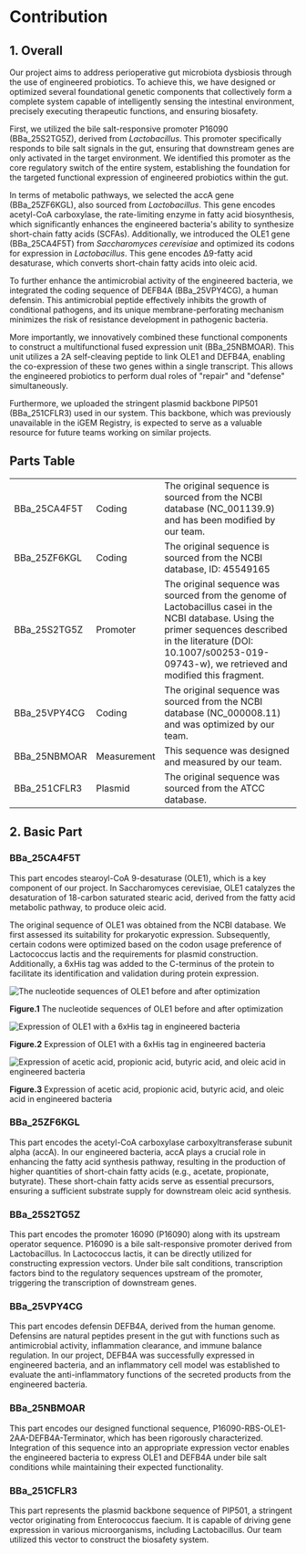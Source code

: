# Contribution

## 1. Overall

Our project aims to address perioperative gut microbiota dysbiosis through the use of engineered probiotics. To achieve this, we have designed or optimized several foundational genetic components that collectively form a complete system capable of intelligently sensing the intestinal environment, precisely executing therapeutic functions, and ensuring biosafety.

First, we utilized the bile salt-responsive promoter P16090 (BBa_25S2TG5Z), derived from *Lactobacillus*. This promoter specifically responds to bile salt signals in the gut, ensuring that downstream genes are only activated in the target environment. We identified this promoter as the core regulatory switch of the entire system, establishing the foundation for the targeted functional expression of engineered probiotics within the gut.

In terms of metabolic pathways, we selected the accA gene (BBa_25ZF6KGL), also sourced from *Lactobacillus*. This gene encodes acetyl-CoA carboxylase, the rate-limiting enzyme in fatty acid biosynthesis, which significantly enhances the engineered bacteria's ability to synthesize short-chain fatty acids (SCFAs). Additionally, we introduced the OLE1 gene (BBa_25CA4F5T) from *Saccharomyces cerevisiae* and optimized its codons for expression in *Lactobacillus*. This gene encodes Δ9-fatty acid desaturase, which converts short-chain fatty acids into oleic acid.

To further enhance the antimicrobial activity of the engineered bacteria, we integrated the coding sequence of DEFB4A (BBa_25VPY4CG), a human defensin. This antimicrobial peptide effectively inhibits the growth of conditional pathogens, and its unique membrane-perforating mechanism minimizes the risk of resistance development in pathogenic bacteria.

More importantly, we innovatively combined these functional components to construct a multifunctional fused expression unit (BBa_25NBMOAR). This unit utilizes a 2A self-cleaving peptide to link OLE1 and DEFB4A, enabling the co-expression of these two genes within a single transcript. This allows the engineered probiotics to perform dual roles of "repair" and "defense" simultaneously.

Furthermore, we uploaded the stringent plasmid backbone PIP501 (BBa_251CFLR3) used in our system. This backbone, which was previously unavailable in the iGEM Registry, is expected to serve as a valuable resource for future teams working on similar projects.

## Parts Table

|              |             |                                                                                                                                                                                                                                     |
| ------------ | ----------- | ----------------------------------------------------------------------------------------------------------------------------------------------------------------------------------------------------------------------------------- |
| BBa_25CA4F5T | Coding      | The original sequence is sourced from the NCBI database (NC_001139.9) and has been modified by our team.                                                                                                                            |
| BBa_25ZF6KGL | Coding      | The original sequence is sourced from the NCBI database, ID: 45549165                                                                                                                                                               |
| BBa_25S2TG5Z | Promoter    | The original sequence was sourced from the genome of Lactobacillus casei in the NCBI database. Using the primer sequences described in the literature (DOI: 10.1007/s00253-019-09743-w), we retrieved and modified this fragment. |
| BBa_25VPY4CG | Coding      | The original sequence was sourced from the NCBI database (NC_000008.11) and was optimized by our team.                                                                                                                              |
| BBa_25NBMOAR | Measurement | This sequence was designed and measured by our team.                                                                                                                                                                                |
| BBa_251CFLR3 | Plasmid     | The original sequence was sourced from the ATCC database.                                                                                                                                                                           |

## 2. Basic Part

### BBa_25CA4F5T

This part encodes stearoyl-CoA 9-desaturase (OLE1), which is a key component of our project. In Saccharomyces cerevisiae, OLE1 catalyzes the desaturation of 18-carbon saturated stearic acid, derived from the fatty acid metabolic pathway, to produce oleic acid.

The original sequence of OLE1 was obtained from the NCBI database. We first assessed its suitability for prokaryotic expression. Subsequently, certain codons were optimized based on the codon usage preference of Lactococcus lactis and the requirements for plasmid construction. Additionally, a 6xHis tag was added to the C-terminus of the protein to facilitate its identification and validation during protein expression.

![The nucleotide sequences of OLE1 before and after optimization](https://static.igem.wiki/teams/5562/project/1.webp)

**Figure.1** The nucleotide sequences of OLE1 before and after optimization

![Expression of OLE1 with a 6xHis tag in engineered bacteria](https://static.igem.wiki/teams/5562/project/2.webp)

**Figure.2** Expression of OLE1 with a 6xHis tag in engineered bacteria

![Expression of acetic acid, propionic acid, butyric acid, and oleic acid in engineered bacteria](https://static.igem.wiki/teams/5562/project/3.webp)

**Figure.3** Expression of acetic acid, propionic acid, butyric acid, and oleic acid in engineered bacteria

### BBa_25ZF6KGL

This part encodes the acetyl-CoA carboxylase carboxyltransferase subunit alpha (accA). In our engineered bacteria, accA plays a crucial role in enhancing the fatty acid synthesis pathway, resulting in the production of higher quantities of short-chain fatty acids (e.g., acetate, propionate, butyrate). These short-chain fatty acids serve as essential precursors, ensuring a sufficient substrate supply for downstream oleic acid synthesis.

### BBa_25S2TG5Z

This part encodes the promoter 16090 (P16090) along with its upstream operator sequence. P16090 is a bile salt-responsive promoter derived from Lactobacillus. In Lactococcus lactis, it can be directly utilized for constructing expression vectors. Under bile salt conditions, transcription factors bind to the regulatory sequences upstream of the promoter, triggering the transcription of downstream genes.

### BBa_25VPY4CG

This part encodes defensin DEFB4A, derived from the human genome. Defensins are natural peptides present in the gut with functions such as antimicrobial activity, inflammation clearance, and immune balance regulation. In our project, DEFB4A was successfully expressed in engineered bacteria, and an inflammatory cell model was established to evaluate the anti-inflammatory functions of the secreted products from the engineered bacteria.

### BBa_25NBMOAR

This part encodes our designed functional sequence, P16090-RBS-OLE1-2AA-DEFB4A-Terminator, which has been rigorously characterized. Integration of this sequence into an appropriate expression vector enables the engineered bacteria to express OLE1 and DEFB4A under bile salt conditions while maintaining their expected functionality.

### BBa_251CFLR3

This part represents the plasmid backbone sequence of PIP501, a stringent vector originating from Enterococcus faecium. It is capable of driving gene expression in various microorganisms, including Lactobacillus. Our team utilized this vector to construct the biosafety system.

